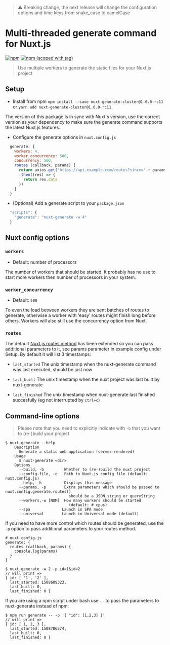 > :warning: Breaking change, the next release will change the configuration options and time keys from snake_case to camelCase

# Multi-threaded generate command for Nuxt.js
[![npm](https://img.shields.io/npm/dt/nuxt-generate-cluster.svg?style=flat-square)](https://www.npmjs.com/package/nuxt-generate-cluster)
[![npm (scoped with tag)](https://img.shields.io/npm/v/nuxt-generate-cluster/latest.svg?style=flat-square)](https://www.npmjs.com/package/nuxt-generate-cluster)
<a href="https://github.com/nuxt/nuxt.js/"><img src="https://img.shields.io/badge/nuxt.js-v1.0.0--rc11-800080.svg?style=flat-square" alt=""/></a>

> Use multiple workers to generate the static files for your Nuxt.js project

## Setup
- Install from npm `npm install --save nuxt-generate-cluster@1.0.0-rc11` or `yarn add nuxt-generate-cluster@1.0.0-rc11`

The version of this package is in sync with Nuxt's version, use the correct version as your dependency to make sure the generate command supports the latest Nuxt.js features.

- Configure the generate options in `nuxt.config.js`
```js
  generate: {
    workers: 4,
    worker_concurrency: 500,
    concurrency: 500,
    routes (callback, params) {
      return axios.get('https://api.example.com/routes?since=' + params.last_finished)
      .then((res) => {
        return res.data
      })
    }
  }
```

- (Optional) Add a generate script to your `package.json`
```js
  "scripts": {
    "generate": "nuxt-generate -w 4"
  }
```

## Nuxt config options

### `workers`
- Default: number of processors

The number of workers that should be started. It probably has no use to start more workers then number of processors in your system.

### `worker_concurrency`
- Default: `500`

To even the load between workers they are sent batches of routes to generate, otherwise a worker with 'easy' routes might finish long before others. Workers will also still use the concurrency option from Nuxt.

### `routes`

The default [Nuxt.js routes method](https://nuxtjs.org/api/configuration-generate#routes) has been extended so you can pass additional parameters to it, see params parameter in example config under Setup. By default
it will list 3 timestamps:

- `last_started`
The unix timestamp when the nuxt-generate command was last executed, should be just now

- `last_built`
The unix timestamp when the nuxt project was last built by nuxt-generate

- `last_finished`
The unix timestamp when nuxt-generate last finished succesfully (eg not interrupted by `ctrl+c`)

## Command-line options

> Please note that you need to explicitly indicate with `-b` that you want to (re-)build your project

```
$ nuxt-generate --help
    Description
      Generate a static web application (server-rendered)
    Usage
      $ nuxt-generate <dir>
    Options
      --build, -b         Whether to (re-)build the nuxt project
      --config-file, -c   Path to Nuxt.js config file (default: nuxt.config.js)
      --help, -h          Displays this message
      --params, -p        Extra parameters which should be passed to nuxt.config.generate.routes()
                            should be a JSON string or queryString
      --workers,-w [NUM]  How many workers should be started
                            (default: # cpus)
      --spa              Launch in SPA mode
      --universal        Launch in Universal mode (default)
```

If you need to have more control which routes should be generated, use the `-p` option to pass additional parameters to your routes method.

```
# nuxt.config.js
generate: {
  routes (callback, params) {
    console.log(params)
  }
}

$ nuxt-generate -w 2 -p id=1&id=2
// will print =>
{ id: [ '1', '2' ],
  last_started: 1508609323,
  last_built: 0,
  last_finished: 0 }
```

If you are using a npm script under bash use `--` to pass the parameters to nuxt-generate instead of npm:

```
$ npm run generate -- -p '{ "id": [1,2,3] }'
// will print =>
{ id: [ 1, 2, 3 ],
  last_started: 1508786574,
  last_built: 0,
  last_finished: 0 }
```


